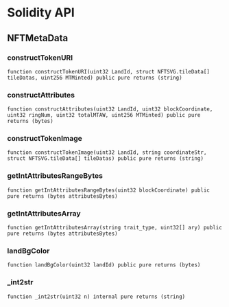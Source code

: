 # Solidity API

## NFTMetaData

### constructTokenURI

```solidity
function constructTokenURI(uint32 LandId, struct NFTSVG.tileData[] tileDatas, uint256 MTMinted) public pure returns (string)
```

### constructAttributes

```solidity
function constructAttributes(uint32 LandId, uint32 blockCoordinate, uint32 ringNum, uint32 totalMTAW, uint256 MTMinted) public pure returns (bytes)
```

### constructTokenImage

```solidity
function constructTokenImage(uint32 LandId, string coordinateStr, struct NFTSVG.tileData[] tileDatas) public pure returns (string)
```

### getIntAttributesRangeBytes

```solidity
function getIntAttributesRangeBytes(uint32 blockCoordinate) public pure returns (bytes attributesBytes)
```

### getIntAttributesArray

```solidity
function getIntAttributesArray(string trait_type, uint32[] ary) public pure returns (bytes attributesBytes)
```

### landBgColor

```solidity
function landBgColor(uint32 landId) public pure returns (bytes)
```

### _int2str

```solidity
function _int2str(uint32 n) internal pure returns (string)
```

